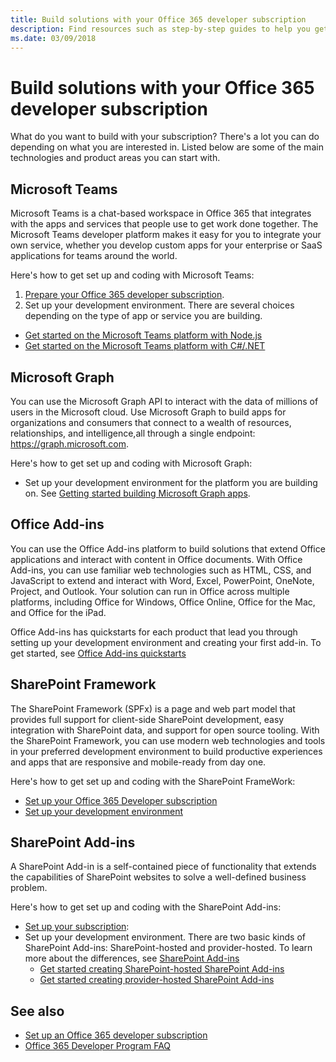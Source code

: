 ```yaml
---
title: Build solutions with your Office 365 developer subscription
description: Find resources such as step-by-step guides to help you get started building your solution.
ms.date: 03/09/2018
---
```


# Build solutions with your Office 365 developer subscription 

What do you want to build with your subscription? There's a lot you can do depending on what you are interested in. Listed below are some of the main technologies and product areas you can start with.

## Microsoft Teams

Microsoft Teams is a chat-based workspace in Office 365 that integrates with the apps and services that people use to get work done together. The Microsoft Teams developer platform makes it easy for you to integrate your own service, whether you develop custom apps for your enterprise or SaaS applications for teams around the world.

Here's how to get set up and coding with Microsoft Teams:
1. [Prepare your Office 365 developer subscription](https://docs.microsoft.com/en-us/microsoftteams/platform/get-started/get-started-tenant).
2. Set up your development environment. There are several choices depending on the type of app or service you are building.
- [Get started on the Microsoft Teams platform with Node.js](https://docs.microsoft.com/en-us/microsoftteams/platform/get-started/get-started-nodejs)
- [Get started on the Microsoft Teams platform with C#/.NET](https://docs.microsoft.com/en-us/microsoftteams/platform/get-started/get-started-dotnet)

## Microsoft Graph

You can use the Microsoft Graph API to interact with the data of millions of users in the Microsoft cloud. Use Microsoft Graph to build apps for organizations and consumers that connect to a wealth of resources, relationships, and intelligence,all through a single endpoint: https://graph.microsoft.com.

Here's how to get set up and coding with Microsoft Graph:
- Set up your development environment for the platform you are building on. See [Getting started building Microsoft Graph apps](https://developer.microsoft.com/en-us/graph/docs/concepts/get-started).

## Office Add-ins

You can use the Office Add-ins platform to build solutions that extend Office applications and interact with content in Office documents. With Office Add-ins, you can use familiar web technologies such as HTML, CSS, and JavaScript to extend and interact with Word, Excel, PowerPoint, OneNote, Project, and Outlook. Your solution can run in Office across multiple platforms, including Office for Windows, Office Online, Office for the Mac, and Office for the iPad.

Office Add-ins has quickstarts for each product that lead you through setting up your development environment and creating your first add-in. To get started, see [Office Add-ins quickstarts](https://docs.microsoft.com/en-us/office/dev/add-ins/)

## SharePoint Framework

The SharePoint Framework (SPFx) is a page and web part model that provides full support for client-side SharePoint development, easy integration with SharePoint data, and support for open source tooling. With the SharePoint Framework, you can use modern web technologies and tools in your preferred development environment to build productive experiences and apps that are responsive and mobile-ready from day one.

Here's how to get set up and coding with the SharePoint FrameWork:

- [Set up your Office 365 Developer subscription](https://docs.microsoft.com/en-us/sharepoint/dev/spfx/set-up-your-developer-tenant)
- [Set up your development environment](https://docs.microsoft.com/en-us/sharepoint/dev/spfx/set-up-your-development-environment)

## SharePoint Add-ins 

A SharePoint Add-in is a self-contained piece of functionality that extends the capabilities of SharePoint websites to solve a well-defined business problem.

Here's how to get set up and coding with the SharePoint Add-ins:

- [Set up your subscription](https://docs.microsoft.com/en-us/sharepoint/dev/spfx/set-up-your-developer-tenant):  
- Set up your development environment. There are two basic kinds of SharePoint Add-ins: SharePoint-hosted and provider-hosted. To learn more about the differences, see [SharePoint Add-ins](https://docs.microsoft.com/en-us/sharepoint/dev/sp-add-ins/sharepoint-add-ins)
  - [Get started creating SharePoint-hosted SharePoint Add-ins](https://docs.microsoft.com/en-us/sharepoint/dev/sp-add-ins/get-started-creating-sharepoint-hosted-sharepoint-add-ins)  
  - [Get started creating provider-hosted SharePoint Add-ins](https://docs.microsoft.com/en-us/sharepoint/dev/sp-add-ins/get-started-creating-provider-hosted-sharepoint-add-ins)  

## See also

- [Set up an Office 365 developer subscription](office-365-developer-program-get-started.md) 
- [Office 365 Developer Program FAQ](office-365-developer-program-faq.md) 
